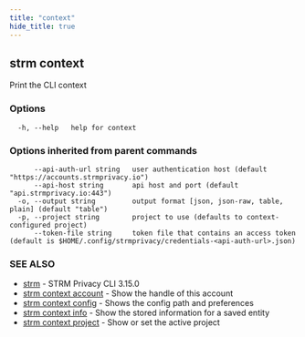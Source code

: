```yaml
---
title: "context"
hide_title: true
---
```

## strm context

Print the CLI context

### Options

```
  -h, --help   help for context
```

### Options inherited from parent commands

```
      --api-auth-url string   user authentication host (default "https://accounts.strmprivacy.io")
      --api-host string       api host and port (default "api.strmprivacy.io:443")
  -o, --output string         output format [json, json-raw, table, plain] (default "table")
  -p, --project string        project to use (defaults to context-configured project)
      --token-file string     token file that contains an access token (default is $HOME/.config/strmprivacy/credentials-<api-auth-url>.json)
```

### SEE ALSO

* [strm](docs/04-reference/01-cli-reference/strm/index.md)	 - STRM Privacy CLI 3.15.0
* [strm context account](docs/04-reference/01-cli-reference/strm/context/account.md)	 - Show the handle of this account
* [strm context config](docs/04-reference/01-cli-reference/strm/context/config.md)	 - Shows the config path and preferences
* [strm context info](docs/04-reference/01-cli-reference/strm/context/info.md)	 - Show the stored information for a saved entity
* [strm context project](docs/04-reference/01-cli-reference/strm/context/project.md)	 - Show or set the active project

